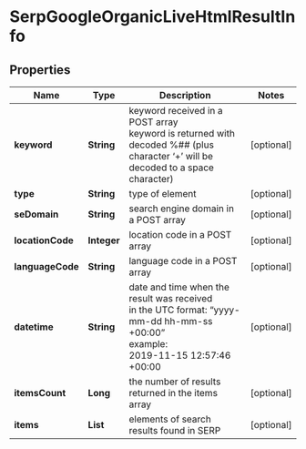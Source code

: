 # SerpGoogleOrganicLiveHtmlResultInfo


## Properties

| Name | Type | Description | Notes |
|------------ | ------------- | ------------- | -------------|
**keyword** | **String** | keyword received in a POST array<br>keyword is returned with decoded %## (plus character ‘+’ will be decoded to a space character) |[optional]|
**type** | **String** | type of element |[optional]|
**seDomain** | **String** | search engine domain in a POST array |[optional]|
**locationCode** | **Integer** | location code in a POST array |[optional]|
**languageCode** | **String** | language code in a POST array |[optional]|
**datetime** | **String** | date and time when the result was received<br>in the UTC format: “yyyy-mm-dd hh-mm-ss +00:00”<br>example:<br>2019-11-15 12:57:46 +00:00 |[optional]|
**itemsCount** | **Long** | the number of results returned in the items array |[optional]|
**items** | **List<HtmlItemInfo>** | elements of search results found in SERP |[optional]|